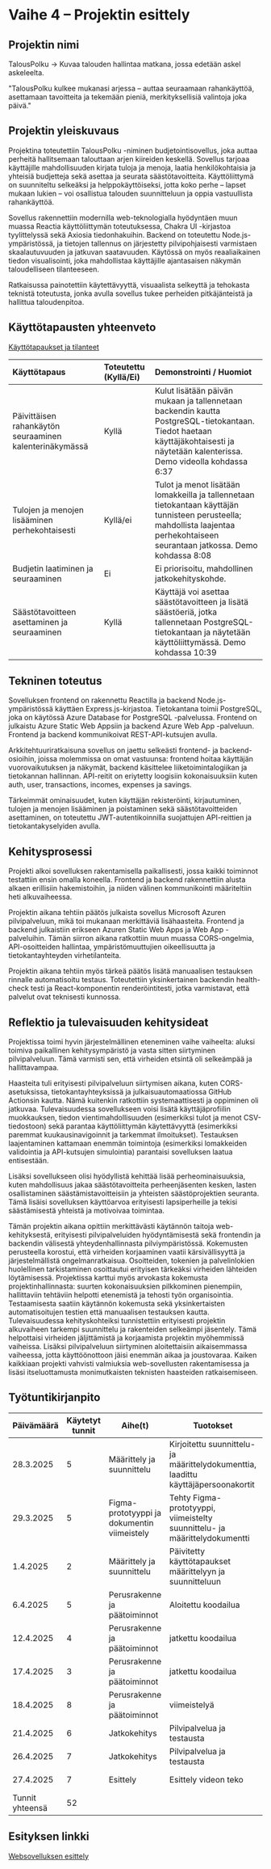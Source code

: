 # Vaihe 4 – Projektin esittely

## Projektin nimi
TalousPolku
→ Kuvaa talouden hallintaa matkana, jossa edetään askel askeleelta.

"TalousPolku kulkee mukanasi arjessa – auttaa seuraamaan rahankäyttöä, asettamaan tavoitteita ja tekemään pieniä, merkityksellisiä valintoja joka päivä."

## Projektin yleiskuvaus
Projektina toteutettiin TalousPolku -niminen budjetointisovellus, joka auttaa perheitä hallitsemaan talouttaan arjen kiireiden keskellä. Sovellus tarjoaa käyttäjille mahdollisuuden kirjata tuloja ja menoja, laatia henkilökohtaisia ja yhteisiä budjetteja sekä asettaa ja seurata säästötavoitteita. Käyttöliittymä on suunniteltu selkeäksi ja helppokäyttöiseksi, jotta koko perhe – lapset mukaan lukien – voi osallistua talouden suunnitteluun ja oppia vastuullista rahankäyttöä.

Sovellus rakennettiin modernilla web-teknologialla hyödyntäen muun muassa Reactia käyttöliittymän toteutuksessa, Chakra UI -kirjastoa tyylittelyssä sekä Axiosia tiedonhakuihin. Backend on toteutettu Node.js-ympäristössä, ja tietojen tallennus on järjestetty pilvipohjaisesti varmistaen skaalautuvuuden ja jatkuvan saatavuuden. Käytössä on myös reaaliaikainen tiedon visualisointi, joka mahdollistaa käyttäjille ajantasaisen näkymän taloudelliseen tilanteeseen.

Ratkaisussa painotettiin käytettävyyttä, visuaalista selkeyttä ja tehokasta teknistä toteutusta, jonka avulla sovellus tukee perheiden pitkäjänteistä ja hallittua taloudenpitoa.

## Käyttötapausten yhteenveto
[Käyttötapaukset ja tilanteet](https://github.com/Koskihaka/budget-bunnies/blob/main/1.%20M%C3%A4%C3%A4rittely%20ja%20suunnittelu.md#k%C3%A4ytt%C3%B6tapaukset-ja-k%C3%A4ytt%C3%B6tilanteet)


| Käyttötapaus | Toteutettu (Kyllä/Ei) | Demonstrointi / Huomiot |
| :--- | :--- | :--- |
| Päivittäisen rahankäytön seuraaminen kalenterinäkymässä | Kyllä | Kulut lisätään päivän mukaan ja tallennetaan backendin kautta PostgreSQL-tietokantaan. Tiedot haetaan käyttäjäkohtaisesti ja näytetään kalenterissa. Demo videolla kohdassa 6:37|
| Tulojen ja menojen lisääminen perhekohtaisesti | Kyllä/ei | Tulot ja menot lisätään lomakkeilla ja tallennetaan tietokantaan käyttäjän tunnisteen perusteella; mahdollista laajentaa perhekohtaiseen seurantaan jatkossa. Demo kohdassa 8:08 |
| Budjetin laatiminen ja seuraaminen | Ei | Ei priorisoitu, mahdollinen jatkokehityskohde. |
| Säästötavoitteen asettaminen ja seuraaminen | Kyllä | Käyttäjä voi asettaa säästötavoitteen ja lisätä säästöeriä, jotka tallennetaan PostgreSQL-tietokantaan ja näytetään käyttöliittymässä. Demo kohdassa 10:39 |


## Tekninen toteutus
Sovelluksen frontend on rakennettu Reactilla ja backend Node.js-ympäristössä käyttäen Express.js-kirjastoa. Tietokantana toimii PostgreSQL, joka on käytössä Azure Database for PostgreSQL -palvelussa. Frontend on julkaistu Azure Static Web Appsiin ja backend Azure Web App -palveluun. Frontend ja backend kommunikoivat REST-API-kutsujen avulla.
 
Arkkitehtuuriratkaisuna sovellus on jaettu selkeästi frontend- ja backend-osioihin, joissa molemmissa on omat vastuunsa: frontend hoitaa käyttäjän vuorovaikutuksen ja näkymät, backend käsittelee liiketoimintalogiikan ja tietokannan hallinnan. API-reitit on eriytetty loogisiin kokonaisuuksiin kuten auth, user, transactions, incomes, expenses ja savings.
 
Tärkeimmät ominaisuudet, kuten käyttäjän rekisteröinti, kirjautuminen, tulojen ja menojen lisääminen ja poistaminen sekä säästötavoitteiden asettaminen, on toteutettu JWT-autentikoinnilla suojattujen API-reittien ja tietokantakyselyiden avulla.

## Kehitysprosessi
Projekti alkoi sovelluksen rakentamisella paikallisesti, jossa kaikki toiminnot testattiin ensin omalla koneella. Frontend ja backend rakennettiin alusta alkaen erillisiin hakemistoihin, ja niiden välinen kommunikointi määriteltiin heti alkuvaiheessa.
 
Projektin aikana tehtiin päätös julkaista sovellus Microsoft Azuren pilvipalveluun, mikä toi mukanaan merkittäviä lisähaasteita. Frontend ja backend julkaistiin erikseen Azuren Static Web Apps ja Web App -palveluihin. Tämän siirron aikana ratkottiin muun muassa CORS-ongelmia, API-osoitteiden hallintaa, ympäristömuuttujien oikeellisuutta ja tietokantayhteyden virhetilanteita.
 
Projektin aikana tehtiin myös tärkeä päätös lisätä manuaalisen testauksen rinnalle automatisoitu testaus. Toteutettiin yksinkertainen backendin health-check testi ja React-komponentin renderöintitesti, jotka varmistavat, että palvelut ovat teknisesti kunnossa.

## Reflektio ja tulevaisuuden kehitysideat
Projektissa toimi hyvin järjestelmällinen eteneminen vaihe vaiheelta: aluksi toimiva paikallinen kehitysympäristö ja vasta sitten siirtyminen pilvipalveluun. Tämä varmisti sen, että virheiden etsintä oli selkeämpää ja hallittavampaa.
 
Haasteita tuli erityisesti pilvipalveluun siirtymisen aikana, kuten CORS-asetuksissa, tietokantayhteyksissä ja julkaisuautomaatiossa GitHub Actionsin kautta. Nämä kuitenkin ratkottiin systemaattisesti ja oppiminen oli jatkuvaa.
Tulevaisuudessa sovellukseen voisi lisätä käyttäjäprofiilin muokkauksen, tiedon vientimahdollisuuden (esimerkiksi tulot ja menot CSV-tiedostoon) sekä parantaa käyttöliittymän käytettävyyttä (esimerkiksi paremmat kuukausinavigoinnit ja tarkemmat ilmoitukset). Testauksen laajentaminen kattamaan enemmän toimintoja (esimerkiksi lomakkeiden validointia ja API-kutsujen simulointia) parantaisi sovelluksen laatua entisestään.
 
Lisäksi sovellukseen olisi hyödyllistä kehittää lisää perheominaisuuksia, kuten mahdollisuus jakaa säästötavoitteita perheenjäsenten kesken, lasten osallistaminen säästämistavoitteisiin ja yhteisten säästöprojektien seuranta. Tämä lisäisi sovelluksen käyttöarvoa erityisesti lapsiperheille ja tekisi säästämisestä yhteistä ja motivoivaa toimintaa. 

Tämän projektin aikana opittiin merkittävästi käytännön taitoja web-kehityksestä, erityisesti pilvipalveluiden hyödyntämisestä sekä frontendin ja backendin välisestä yhteydenhallinnasta pilviympäristössä. Kokemusten perusteella korostui, että virheiden korjaaminen vaatii kärsivällisyyttä ja järjestelmällistä ongelmanratkaisua. Osoitteiden, tokenien ja palvelinlokien huolellinen tarkistaminen osoittautui erityisen tärkeäksi virheiden lähteiden löytämisessä. Projektissa karttui myös arvokasta kokemusta projektinhallinnasta: suurten kokonaisuuksien pilkkominen pienempiin, hallittaviin tehtäviin helpotti etenemistä ja tehosti työn organisointia. Testaamisesta saatiin käytännön kokemusta sekä yksinkertaisten automatisoitujen testien että manuaalisen testauksen kautta. Tulevaisuudessa kehityskohteiksi tunnistettiin erityisesti projektin alkuvaiheen tarkempi suunnittelu ja rakenteiden selkeämpi jäsentely. Tämä helpottaisi virheiden jäljittämistä ja korjaamista projektin myöhemmissä vaiheissa. Lisäksi pilvipalveluun siirtyminen aloitettaisiin aikaisemmassa vaiheessa, jotta käyttöönottoon jäisi enemmän aikaa ja joustovaraa. Kaiken kaikkiaan projekti vahvisti valmiuksia web-sovellusten rakentamisessa ja lisäsi itseluottamusta monimutkaisten teknisten haasteiden ratkaisemiseen.


## Työtuntikirjanpito
| Päivämäärä | Käytetyt tunnit | Aihe(t)                               | Tuotokset                                                         | Tekijä(t)        |
|------------|-----------------|---------------------------------------|-------------------------------------------------------------------|------------------|
| 28.3.2025  | 5         | Määrittely ja suunnittelu   | Kirjoitettu suunnittelu- ja määrittelydokumenttia, laadittu käyttäjäpersoonakortit | Hanna + Maria    |
| 29.3.2025  | 5         | Figma-prototyyppi ja dokumentin viimeistely | Tehty Figma-prototyyppi, viimeistelty suunnittelu- ja määrittelydokumentti | Hanna + Maria    |
| 1.4.2025   | 2         | Määrittely ja suunnittelu         | Päivitetty käyttötapaukset määrittelyyn ja suunnitteluun     | Hanna     |
| 6.4.2025   | 5         | Perusrakenne ja päätoiminnot        | Aloitettu koodailua     | Hanna + Maria    |
| 12.4.2025   | 4         | Perusrakenne ja päätoiminnot        | jatkettu koodailua     | Hanna + Maria    |
| 17.4.2025   | 3         | Perusrakenne ja päätoiminnot        | jatkettu koodailua     | Hanna + Maria    |
| 18.4.2025   | 8         | Perusrakenne ja päätoiminnot        | viimeistelyä           | Hanna + Maria    |
| 21.4.2025   | 6         | Jatkokehitys       | Pilvipalvelua ja testausta          | Hanna + Maria    |
| 26.4.2025   | 7         | Jatkokehitys       | Pilvipalvelua ja testausta          | Hanna + Maria    |
| 27.4.2025   | 7         | Esittely       | Esittely videon teko          | Hanna + Maria    |
| Tunnit yhteensä  | 52         | 



## Esityksen linkki
[Websovelluksen esittely](https://centriafi-my.sharepoint.com/:v:/r/personal/maria_pernu_centria_fi/Documents/Tallenteet/Websovelluksen%20esittely.mp4?csf=1&web=1&e=Ff2QUz&nav=eyJyZWZlcnJhbEluZm8iOnsicmVmZXJyYWxBcHAiOiJTdHJlYW1XZWJBcHAiLCJyZWZlcnJhbFZpZXciOiJTaGFyZURpYWxvZy1MaW5rIiwicmVmZXJyYWxBcHBQbGF0Zm9ybSI6IldlYiIsInJlZmVycmFsTW9kZSI6InZpZXcifX0%3D)

